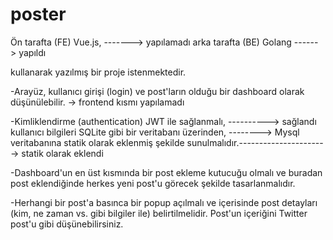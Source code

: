 # poster
Ön tarafta (FE) Vue.js, -------> yapılamadı
arka tarafta (BE) Golang ------> yapıldı

kullanarak yazılmış bir proje istenmektedir.

-Arayüz, kullanıcı girişi (login) ve post'ların olduğu bir dashboard olarak düşünülebilir. -> frontend kısmı yapılamadı

-Kimliklendirme (authentication) JWT ile sağlanmalı,    ----------> sağlandı
kullanıcı bilgileri SQLite gibi bir veritabanı üzerinden, --------> Mysql veritabanına
statik olarak eklenmiş şekilde sunulmalıdır.----------------------> statik olarak eklendi

-Dashboard'un en üst kısmında bir post ekleme kutucuğu olmalı ve buradan post eklendiğinde herkes yeni post'u görecek şekilde tasarlanmalıdır.

-Herhangi bir post'a basınca bir popup açılmalı ve içerisinde post detayları (kim, ne zaman vs. gibi bilgiler ile) belirtilmelidir. Post'un içeriğini Twitter post'u gibi düşünebilirsiniz.
